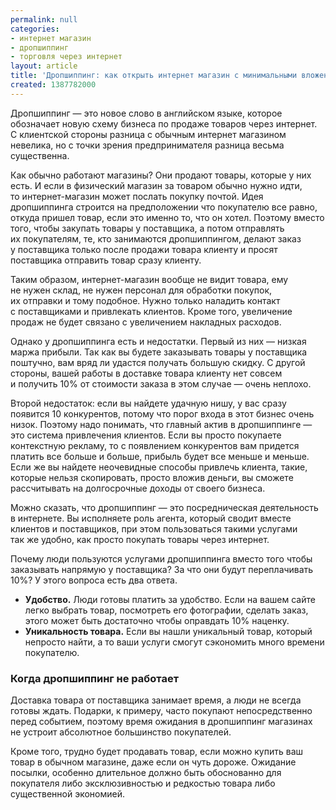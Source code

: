 ```yaml
---
permalink: null
categories:
- интернет магазин
- дропшиппинг
- торговля через интернет
layout: article
title: 'Дропшиппинг: как открыть интернет магазин с минимальными вложениями'
created: 1387782000
---
```

<p>Дропшиппинг&nbsp;— это новое слово в&nbsp;английском языке, которое обозначает новую схему бизнеса по&nbsp;продаже товаров через интернет. С&nbsp;клиентской стороны разница с&nbsp;обычным интернет магазином невелика, но&nbsp;с&nbsp;точки зрения предпринимателя разница весьма существенна.</p>
<p>Как обычно работают магазины? Они продают товары, которые у&nbsp;них есть. И&nbsp;если в&nbsp;физический магазин за&nbsp;товаром обычно нужно идти, то&nbsp;интернет-магазин может послать покупку почтой. Идея дропшиппинга строится на&nbsp;предположении что покупателю все равно, откуда пришел товар, если это именно&nbsp;то, что он&nbsp;хотел. Поэтому вместо того, чтобы закупать товары у&nbsp;поставщика, а&nbsp;потом отправлять их&nbsp;покупателям, те, кто занимаются дропшиппингом, делают заказ у&nbsp;поставщика только после продажи товара клиенту и&nbsp;просят поставщика отправить товар сразу клиенту. </p>
<!--break-->
<p>Таким образом, интернет-магазин вообще не&nbsp;видит товара, ему не&nbsp;нужен склад, не&nbsp;нужен персонал для обработки покупок, их&nbsp;отправки и&nbsp;тому подобное. Нужно только наладить контакт с&nbsp;поставщиками и&nbsp;привлекать клиентов. Кроме того, увеличение продаж не&nbsp;будет связано с&nbsp;увеличением накладных расходов.</p>
<p>Однако у&nbsp;дропшиппинга есть и&nbsp;недостатки. Первый из&nbsp;них&nbsp;— низкая маржа прибыли. Так как вы&nbsp;будете заказывать товары у&nbsp;поставщика поштучно, вам вряд&nbsp;ли удастся получать большую скидку. С&nbsp;другой стороны, вашей работы в&nbsp;доставке товара клиенту нет совсем и&nbsp;получить&nbsp;10% от&nbsp;стоимости заказа в&nbsp;этом случае&nbsp;— очень неплохо.</p>
<p>Второй недостаток: если вы&nbsp;найдете удачную нишу, у&nbsp;вас сразу появится 10&nbsp;конкурентов, потому что порог входа в&nbsp;этот бизнес очень низок. Поэтому надо понимать, что главный актив в&nbsp;дропшиппинге&nbsp;— это система привлечения клиентов. Если вы&nbsp;просто покупаете контекстную рекламу, то&nbsp;с&nbsp;появлением конкурентов вам придется платить все больше и&nbsp;больше, прибыль будет все меньше и&nbsp;меньше. Если&nbsp;же вы&nbsp;найдете неочевидные способы привлечь клиента, такие, которые нельзя скопировать, просто вложив деньги, вы&nbsp;сможете рассчитывать на&nbsp;долгосрочные доходы от&nbsp;своего бизнеса.</p>
<p>Можно сказать, что дропшиппинг&nbsp;— это посредническая деятельность в&nbsp;интернете. Вы&nbsp;исполняете роль агента, который сводит вместе клиентов и&nbsp;поставщиков, при этом пользоваться такими услугами так&nbsp;же удобно, как просто покупать товары через интернет.</p>
<p>Почему люди пользуются услугами дропшиппинга вместо того чтобы заказывать напрямую у&nbsp;поставщика? За&nbsp;что они будут переплачивать 10%? У&nbsp;этого вопроса есть два ответа.</p>
<ul> 
	<li><strong>Удобство.</strong> Люди готовы платить за&nbsp;удобство. Если на&nbsp;вашем сайте легко выбрать товар, посмотреть его фотографии, сделать заказ, этого может быть достаточно чтобы оправдать&nbsp;10% наценку.</li>
	<li><strong>Уникальность товара.</strong> Если вы&nbsp;нашли уникальный товар, который непросто найти, а&nbsp;то&nbsp;ваши услуги смогут сэкономить много времени покупателю.</li>
 </ul>
<h3>Когда дропшиппинг не&nbsp;работает</h3>
<p>Доставка товара от&nbsp;поставщика занимает время, а&nbsp;люди не&nbsp;всегда готовы ждать. Подарки, к&nbsp;примеру, часто покупают непосредственно перед событием, поэтому время ожидания в&nbsp;дропшиппинг магазинах не&nbsp;устроит абсолютное большинство покупателей.</p>
<p>Кроме того, трудно будет продавать товар, если можно купить ваш товар в&nbsp;обычном магазине, даже если он&nbsp;чуть дороже. Ожидание посылки, особенно длительное должно быть обоснованно для покупателя либо эксклюзивностью и&nbsp;редкостью товара либо существенной экономией.</p>
